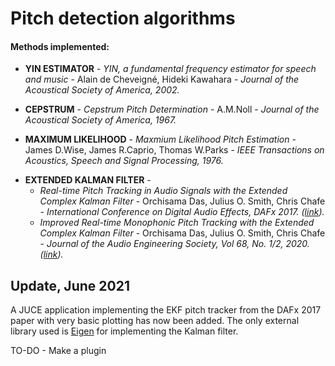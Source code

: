 <h1>Pitch detection algorithms</h1>

<h4>Methods implemented:</h4>
<ul>
<li><b>YIN ESTIMATOR</b> - <i>YIN, a fundamental frequency estimator for speech and music </i> - Alain de Cheveigné, Hideki Kawahara - 
<i>Journal of the Acoustical Society of America, 2002.</i></li>
<p><li><b>CEPSTRUM</b> - <i>Cepstrum Pitch Determination</i> - A.M.Noll - <i>Journal of the Acoustical Society of America, 1967.</i>
</li></p>
<p><li><b>MAXIMUM LIKELIHOOD</b> - <i>Maxmium Likelihood Pitch Estimation</i> - James D.Wise, James R.Caprio, Thomas W.Parks - 
<i>IEEE Transactions on Acoustics, Speech and Signal Processing, 1976.</i></li><p>
<li><b>EXTENDED KALMAN FILTER</b> - 
 <ul> 
  <li><i>Real-time Pitch Tracking in Audio Signals with the Extended Complex Kalman Filter </i> - Orchisama Das, Julius O. Smith, Chris Chafe - <i> International Conference on Digital Audio Effects, DAFx 2017. (<a href = "http://www.dafx17.eca.ed.ac.uk/papers/DAFx17_paper_21.pdf">link</a>).</i></li>
  <li> <i> Improved Real-time Monophonic Pitch Tracking with the Extended Complex Kalman Filter </i> -   Orchisama Das, Julius O. Smith, Chris Chafe - <i> Journal of the Audio Engineering Society, Vol 68, No. 1/2, 2020. (<a href = "https://www.aes.org/e-lib/browse.cfm?elib=20719">link</a>).</i></li></ul> 
 </li></p>
</ul>


<h2> Update, June 2021 </h2>
<p>A JUCE application implementing the EKF pitch tracker from the DAFx 2017 paper with very basic plotting has now been added. The only external library used is <a href = "https://eigen.tuxfamily.org/index.php?title=Main_Page">Eigen</a> for implementing the Kalman filter. 
 
 TO-DO - Make a plugin
 
 </p>


